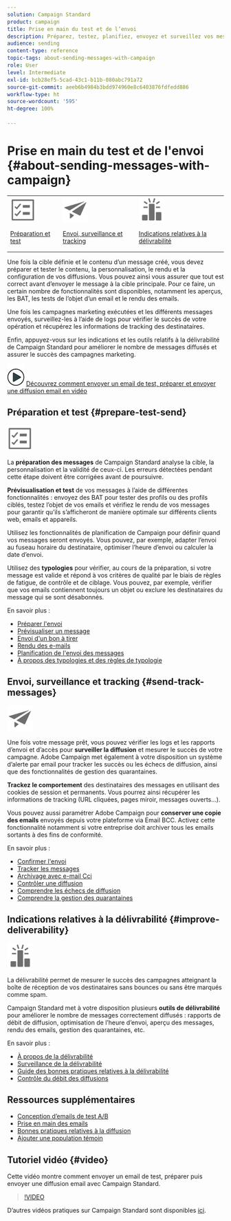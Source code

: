 ```yaml
---
solution: Campaign Standard
product: campaign
title: Prise en main du test et de l’envoi
description: Préparez, testez, planifiez, envoyez et surveillez vos messages.
audience: sending
content-type: reference
topic-tags: about-sending-messages-with-campaign
role: User
level: Intermediate
exl-id: bcb28ef5-5cad-43c1-b11b-080abc791a72
source-git-commit: aeeb6b4984b3bdd974960e8c6403876fdfedd886
workflow-type: ht
source-wordcount: '595'
ht-degree: 100%

---
```


# Prise en main du test et de l&#39;envoi {#about-sending-messages-with-campaign}

<table>
<tr>
<td><img src="assets/do-not-localize/icon_prepare.svg" width="60px"><p><a href="#prepare-test-send">Préparation et test</a></p></td>
<td><img src="assets/do-not-localize/icon_send.svg" width="60px"><p><a href="#send-track-messages">Envoi, surveillance et tracking</a></p></td>
<td><img src="assets/do-not-localize/icon_deliverability.svg" width="60px"><p><a href="#improve-deliverability">Indications relatives à la délivrabilité</a></p></td></tr>
</table>

Une fois la cible définie et le contenu d’un message créé, vous devez préparer et tester le contenu, la personnalisation, le rendu et la configuration de vos diffusions. Vous pouvez ainsi vous assurer que tout est correct avant d’envoyer le message à la cible principale. Pour ce faire, un certain nombre de fonctionnalités sont disponibles, notamment les aperçus, les BAT, les tests de l’objet d’un email et le rendu des emails.

Une fois les campagnes marketing exécutées et les différents messages envoyés, surveillez-les à l’aide de logs pour vérifier le succès de votre opération et récupérez les informations de tracking des destinataires.

Enfin, appuyez-vous sur les indications et les outils relatifs à la délivrabilité de Campaign Standard pour améliorer le nombre de messages diffusés et assurer le succès des campagnes marketing.

![](assets/do-not-localize/how-to-video.png) [Découvrez comment envoyer un email de test, préparer et envoyer une diffusion email en vidéo](#video)

## Préparation et test {#prepare-test-send}

<img src="assets/do-not-localize/icon_prepare.svg" width="60px">

La **préparation des messages** de Campaign Standard analyse la cible, la personnalisation et la validité de ceux-ci. Les erreurs détectées pendant cette étape doivent être corrigées avant de poursuivre.

**Prévisualisation et test** de vos messages à l’aide de différentes fonctionnalités : envoyez des BAT pour tester des profils ou des profils ciblés, testez l’objet de vos emails et vérifiez le rendu de vos messages pour garantir qu’ils s’afficheront de manière optimale sur différents clients web, emails et appareils.

Utilisez les fonctionnalités de planification de Campaign pour définir quand vos messages seront envoyés. Vous pouvez, par exemple, adapter l’envoi au fuseau horaire du destinataire, optimiser l’heure d’envoi ou calculer la date d’envoi.

Utilisez des **typologies** pour vérifier, au cours de la préparation, si votre message est valide et répond à vos critères de qualité par le biais de règles de fatigue, de contrôle et de ciblage. Vous pouvez, par exemple, vérifier que vos emails contiennent toujours un objet ou exclure les destinataires du message qui se sont désabonnés.

En savoir plus :

* [Préparer l&#39;envoi](../../sending/using/preparing-the-send.md)
* [Prévisualiser un message](../../sending/using/previewing-messages.md)
* [Envoi d&#39;un bon à tirer](../../sending/using/sending-proofs.md)
* [Rendu des e-mails](../../sending/using/email-rendering.md)
* [Planification de l&#39;envoi des messages](../../sending/using/about-scheduling-messages.md)
* [À propos des typologies et des règles de typologie](../../sending/using/about-typology-rules.md)

## Envoi, surveillance et tracking {#send-track-messages}

<img src="assets/do-not-localize/icon_send.svg"  width="60px">

Une fois votre message prêt, vous pouvez vérifier les logs et les rapports d’envoi et d’accès pour **surveiller la diffusion** et mesurer le succès de votre campagne. Adobe Campaign met également à votre disposition un système d’alerte par email pour tracker les succès ou les échecs de diffusion, ainsi que des fonctionnalités de gestion des quarantaines.

**Trackez le comportement** des destinataires des messages en utilisant des cookies de session et permanents. Vous pourrez ainsi récupérer les informations de tracking (URL cliquées, pages miroir, messages ouverts...).

Vous pouvez aussi paramétrer Adobe Campaign pour **conserver une copie des emails** envoyés depuis votre plateforme via Email BCC. Activez cette fonctionnalité notamment si votre entreprise doit archiver tous les emails sortants à des fins de conformité.

En savoir plus :

* [Confirmer l&#39;envoi](../../sending/using/confirming-the-send.md)
* [Tracker les messages](../../sending/using/tracking-messages.md)
* [Archivage avec e-mail Cci](../../sending/using/archiving.md)
* [Contrôler une diffusion](../../sending/using/monitoring-a-delivery.md)
* [Comprendre les échecs de diffusion](../../sending/using/understanding-delivery-failures.md)
* [Comprendre la gestion des quarantaines](../../sending/using/understanding-quarantine-management.md)

## Indications relatives à la délivrabilité {#improve-deliverability}

<img src="assets/do-not-localize/icon_deliverability.svg"  width="60px">

La délivrabilité permet de mesurer le succès des campagnes atteignant la boîte de réception de vos destinataires sans bounces ou sans être marqués comme spam.

Campaign Standard met à votre disposition plusieurs **outils de délivrabilité** pour améliorer le nombre de messages correctement diffusés : rapports de débit de diffusion, optimisation de l’heure d’envoi, aperçu des messages, rendu des emails, gestion des quarantaines, etc.

En savoir plus :

* [À propos de la délivrabilité](../../sending/using/about-deliverability.md)
* [Surveillance de la délivrabilité](../../sending/using/monitor-deliverability.md)
* [Guide des bonnes pratiques relatives à la délivrabilité](https://experienceleague.adobe.com/docs/deliverability-learn/deliverability-best-practice-guide/introduction.html?lang=fr)
* [Contrôle du débit des diffusions](../../reporting/using/delivery-throughput.md)

## Ressources supplémentaires

* [Conception d’emails de test A/B](../../channels/using/designing-an-a-b-test-email.md)
* [Prise en main des emails](https://helpx.adobe.com/fr/campaign/kb/acs-get-started-with-emails.html)
* [Bonnes pratiques relatives à la diffusion](../../sending/using/delivery-best-practices.md)
* [Ajouter une population témoin](../../sending/using/control-group.md)

## Tutoriel vidéo {#video}

Cette vidéo montre comment envoyer un email de test, préparer puis envoyer une diffusion email avec Campaign Standard.

>[!VIDEO](https://video.tv.adobe.com/v/24013/)

D’autres vidéos pratiques sur Campaign Standard sont disponibles [ici](https://experienceleague.adobe.com/docs/campaign-standard-learn/tutorials/overview.html?lang=fr).
